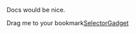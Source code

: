Docs would be nice.

<script>
alert('hi');
</script>
Drag me to your bookmark<a href="javascript:(function(){var%20s=document.createElement('script');s.setAttribute('type','text/javascript');s.setAttribute('src','http://github.com/tectonic/selectorgadget/tree/master%2Flib%2Fselectorgadget.js?raw=true');document.body.appendChild(s);})();">SelectorGadget</a>